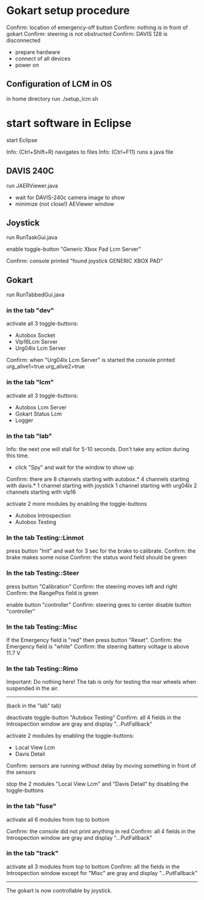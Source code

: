 # Gokart setup procedure

Confirm: location of emergency-off button
Confirm: nothing is in front of gokart
Confirm: steering is not obstructed
Confirm: DAVIS 128 is disconnected

* prepare hardware
* connect of all devices
* power on

## Configuration of LCM in OS

in home directory run
    ./setup_lcm.sh

# start software in Eclipse

start Eclipse

Info: (Ctrl+Shift+R) navigates to files
Info: (Ctrl+F11) runs a java file

## DAVIS 240C

run
    JAERViewer.java

* wait for DAVIS-240c camera image to show
* minimize (not close!) AEViewer window

## Joystick

run
    RunTaskGui.java

enable toggle-button
    "Generic Xbox Pad Lcm Server"

Confirm: console printed "found joystick GENERIC XBOX PAD"

## Gokart

run
    RunTabbedGui.java

### in the tab "dev"

activate all 3 toggle-buttons:
* Autobox Socket
* Vlp16Lcm Server
* Urg04lx Lcm Server

Confirm: when "Urg04lx Lcm Server" is started the console printed
urg_alive1=true
urg_alive2=true

### in the tab "lcm"

activate all 3 toggle-buttons:
* Autobox Lcm Server
* Gokart Status Lcm
* Logger

### in the tab "lab"

Info: the next one will stall for 5-10 seconds. Don't take any action during this time.

* click "Spy" and wait for the window to show up

Confirm: there are
8 channels starting with autobox.* 
4 channels starting with davis.*
1 channel starting with joystick
1 channel starting with urg04lx
2 channels starting with vlp16

activate 2 more modules by enabling the toggle-buttons
* Autobox Introspection
* Autobox Testing

### In the tab Testing::Linmot

press button "Init" and wait for 3 sec for the brake to calibrate.
Confirm: the brake makes some noise
Confirm: the status word field should be green

### In the tab Testing::Steer

press button "Calibration"
Confirm: the steering moves left and right
Confirm: the RangePos field is green

enable button "controller"
Confirm: steering goes to center
disable button "controller"

### In the tab Testing::Misc

If the Emergency field is "red" then press button "Reset".
Confirm: the Emergency field is "white"
Confirm: the steering battery voltage is above 11.7 V

### In the tab Testing::Rimo

Important: Do nothing here! The tab is only for testing the rear wheels when suspended in the air.

---

(back in the "lab" tab)

deactivate toggle-button "Autobox Testing"
Confirm: all 4 fields in the Introspection window are gray and display "...PutFallback"

activate 2 modules by enabling the toggle-buttons:
* Local View Lcm
* Davis Detail

Confirm: sensors are running without delay by moving something in front of the sensors

stop the 2 modules "Local View Lcm" and "Davis Detail" by disabling the toggle-buttons

### in the tab "fuse"

activate all 6 modules from top to bottom

Confirm: the console did not print anything in red
Confirm: all 4 fields in the Introspection window are gray and display "...PutFallback"

### in the tab "track"

activate all 3 modules from top to bottom
Confirm: all the fields in the Introspection window except for "Misc" are gray and display "...PutFallback"

---

The gokart is now controllable by joystick.

